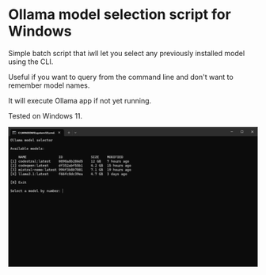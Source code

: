 # Ollama model selection script for Windows
 
Simple batch script that iwll let you select any previously installed model using the CLI. 

Useful if you want to query from the command line and don't want to remember model names.

It will execute Ollama app if not yet running.

Tested on Windows 11.

![preview](ollama_selector.png)